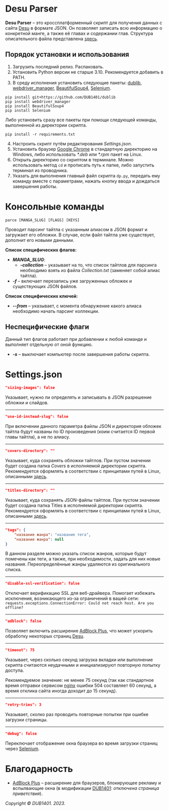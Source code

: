 # Desu Parser
**Desu Parser** – это кроссплатформенный скрипт для получения данных с сайта [Desu](https://desu.me/) в формате JSON. Он позволяет записать всю информацию о конкретной манге, а также её главах и содержании глав. Структура описательного файла представлена [здесь](Examples/DMP-V1.md).

## Порядок установки и использования
1. Загрузить последний релиз. Распаковать.
2. Установить Python версии не старше 3.10. Рекомендуется добавить в PATH.
3. В среду исполнения установить следующие пакеты: [dublib](https://github.com/DUB1401/dublib), [webdriver_manager](https://github.com/SergeyPirogov/webdriver_manager), [BeautifulSoup4](https://launchpad.net/beautifulsoup), [Selenium](https://github.com/SeleniumHQ/selenium).
```
pip install git+https://github.com/DUB1401/dublib
pip install webdriver_manager
pip install BeautifulSoup4
pip install Selenium
```
Либо установить сразу все пакеты при помощи следующей команды, выполненной из директории скрипта.
```
pip install -r requirements.txt
```
4. Настроить скрипт путём редактирования _Settings.json_.
5. Установить браузер [Google Chrome](https://www.google.com.iq/chrome/) в стандартную директорию на Windows, либо использовать _*.deb_ или _*.rpm_ пакет на Linux.
6. Открыть директорию со скриптом в терминале. Можно использовать метод `cd` и прописать путь к папке, либо запустить терминал из проводника.
7. Указать для выполнения главный файл скрипта `dp.py`, передать ему команду вместе с параметрами, нажать кнопку ввода и дождаться завершения работы.

# Консольные команды
```
parce [MANGA_SLUG] [FLAGS] [KEYS]
```
Проводит парсинг тайтла с указанным алиасом в JSON формат и загружает его обложки. В случае, если файл тайтла уже существует, дополнит его новыми данными. 

**Список специфических флагов:**
* _**MANGA\_SLUG**_:
	* _**-collection**_ – указывает на то, что список тайтлов для парсинга необходимо взять из файла _Collection.txt_ (заменяет собой алиас тайтла).
* _**-f**_ – включает перезапись уже загруженных обложек и существующих JSON файлов.

**Список специфических ключей:**
* _**--from**_ – указывает, с момента обнаружение какого алиаса необходимо начать парсинг коллекции.

## Неспецифические флаги
Данный тип флагов работает при добавлении к любой команде и выполняет отдельную от оной функцию.
* _**-s**_ – выключает компьютер после завершения работы скрипта.

# Settings.json
```JSON
"sizing-images": false
```
Указывает, нужно ли определять и записывать в JSON разрешение обложки и слайдов.
___
```JSON
"use-id-instead-slug": false
```
При включении данного параметра файлы JSON и директория обложек тайтла будут названы по ID произведения (коим считается ID первой главы тайтла), а не по алиасу.
___
```JSON
"covers-directory": ""
```
Указывает, куда сохранять обложки тайтлов. При пустом значении будет создана папка _Covers_ в исполняемой директории скрипта. Рекомендуется оформлять в соответствии с принципами путей в Linux, описанными [здесь](http://cs.mipt.ru/advanced_python/lessons/lab02.html#cd).
___
```JSON
"titles-directory": ""
```
Указывает, куда сохранять JSON-файлы тайтлов. При пустом значении будет создана папка Titles в исполняемой директории скрипта. Рекомендуется оформлять в соответствии с принципами путей в Linux, описанными [здесь](http://cs.mipt.ru/advanced_python/lessons/lab02.html#cd).
___
```JSON
"tags": {
	"название жанра": "название тега",
	"название жанра": null
}
```
В данном разделе можно указать список жанров, которые будут помечены как теги, а также, при необходимости, задать для них новые названия. Переопределённые жанры удаляются из оригинального списка.
___
```JSON
"disable-ssl-verification": false
```
Отключает верификацию SSL для веб-драйвера. Помогает избежать исключения, возникающего из-за ограничений в вашей сети: `requests.exceptions.ConnectionError: Could not reach host. Are you offline?`
___
```JSON
"adblock": false
```
Позволяет включить расширение [AdBlock Plus](https://gitlab.com/eyeo/adblockplus/abc/webext-ad-filtering-solution), что может ускорить обработку некоторых страниц [Desu](https://desu.me/).
___
```JSON
"timeout": 75
```
Указывает, через сколько секунд загрузка вкладки или выполнение скрипта считаются неудачными и инициализируют повторную попытку доступа.

Рекомендуемое значение: не менее 75 секунд (так как стандартное время отправки сервисом [nginx](https://nginx.org) ошибки 504 составляет 60 секунд, а время отклика сайта иногда доходит до 15 секунд).
___
```JSON
"retry-tries": 3
```
Указывает, сколко раз проводить повторные попытки при ошибке загрузки страницы.
___
```JSON
"debug": false
```
Переключает отображение окна браузера во время загрузки страниц через [Selenium](https://github.com/SeleniumHQ/selenium).

# Благодарность
* [AdBlock Plus](https://gitlab.com/eyeo/adblockplus/abc/webext-ad-filtering-solution) – расширение для браузеров, блокирующее рекламу и вспылвающие окна (в модификации [DUB1401](https://github.com/DUB1401): _отключена страница приветствия_).

_Copyright © DUB1401. 2023._
